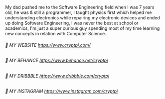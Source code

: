 My dad pushed me to the Software Engineering field when I was 7 years old, he was & still a programmer, I taught physics first which helped me understanding electronics while repairing my electronic devices and ended up doing Software Engineering, I was never the best at school or academics, I'm just a super curious guy spending most of my time learning new concepts in relation with Computer Science.

###### 🌟 MY WEBSITE https://www.cryptpi.com/ 
###### 🌟 MY BEHANCE https://www.behance.net/cryptpi
###### 🌟 MY DRIBBBLE https://www.dribbble.com/cryptpi
###### 🌟 MY INSTAGRAM https://www.instagram.com/cryptpi

